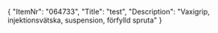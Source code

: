 {
  "ItemNr": "064733",
  "Title": "test",
  "Description": "Vaxigrip, injektionsvätska, suspension, förfylld spruta"
}